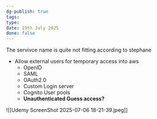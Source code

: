 ```yaml
---
dg-publish: true
tags: 
type: 
date: 19th July 2025
done: false
---
```


The servivce name is quite not fitting according to stephane

- Allow external users for temporary access into aws 
	- OpenID
	- SAML
	- OAuth2.0
	- Custom Login server
	- Cognito User pools
	- **Unauthenticated Guess access?**

![[Udemy ScreenShot 2025-07-06 18-21-39.jpeg]]